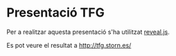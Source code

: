 # Presentació TFG

Per a realitzar aquesta presentació s'ha utilitzat [reveal.js](https://github.com/hakimel/reveal.js).

Es pot veure el resultat a http://tfg.storn.es/
